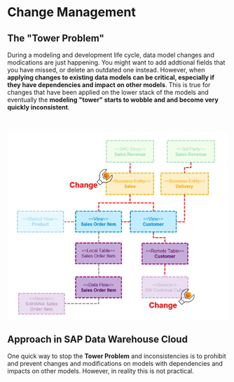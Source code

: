 # Change Management

## The "Tower Problem"
During a modeling and development life cycle, data model changes and modications are just happening. You might want to add addtional fields that you have missed, or delete an outdated one instead. However, when **applying changes to existing data models can be critical, especially if they have dependencies and impact on other models**. This is true for changes that have been applied on the lower stack of the models and eventually the **modeling "tower" starts to wobble and and become very quickly inconsistent**.

<br><br>![](/exercises/ex1/images/cm_01.png)

## Approach in SAP Data Warehouse Cloud
One quick way to stop the **Tower Problem** and inconsistencies is to prohibit and prevent changes and modifications on models with dependencies and impacts on other models.
However, in reality this is not practical. 
